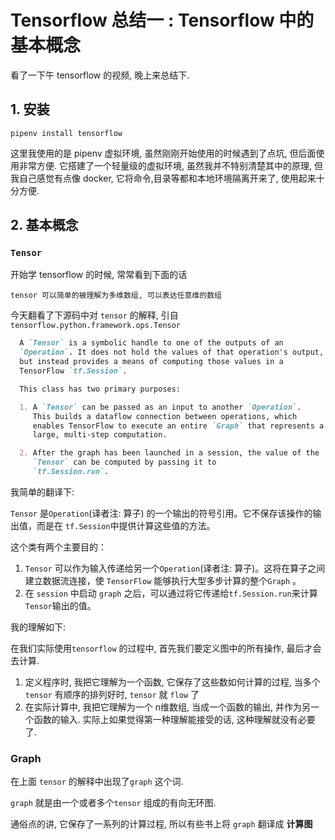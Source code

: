 # Tensorflow 总结一 : Tensorflow 中的基本概念

看了一下午 tensorflow 的视频, 晚上来总结下.

## 1. 安装

```shell
pipenv install tensorflow
```

这里我使用的是 pipenv 虚拟环境, 虽然刚刚开始使用的时候遇到了点坑, 但后面使用非常方便. 它搭建了一个轻量级的虚拟环境, 虽然我并不特别清楚其中的原理, 但我自己感觉有点像 docker, 它将命令,目录等都和本地环境隔离开来了, 使用起来十分方便.

## 2. 基本概念

### ```Tensor```

开始学 tensorflow 的时候, 常常看到下面的话
```
tensor 可以简单的被理解为多维数组, 可以表达任意维的数组
```

今天翻看了下源码中对 ```tensor``` 的解释, 引自 ```tensorflow.python.framework.ops.Tensor```

```markdown
  A `Tensor` is a symbolic handle to one of the outputs of an
  `Operation`. It does not hold the values of that operation's output,
  but instead provides a means of computing those values in a
  TensorFlow `tf.Session`.

  This class has two primary purposes:

  1. A `Tensor` can be passed as an input to another `Operation`.
     This builds a dataflow connection between operations, which
     enables TensorFlow to execute an entire `Graph` that represents a
     large, multi-step computation.

  2. After the graph has been launched in a session, the value of the
     `Tensor` can be computed by passing it to
     `tf.Session.run`.

```

我简单的翻译下:

 ```Tensor``` 是`Operation`(译者注: 算子) 的一个输出的符号引用。它不保存该操作的输出值，而是在 `tf.Session`中提供计算这些值的方法。

这个类有两个主要目的：

1. `Tensor` 可以作为输入传递给另一个`Operation`(译者注: 算子)。这将在算子之间建立数据流连接，使 `TensorFlow` 能够执行大型多步计算的整个`Graph` 。
2.  在 `session` 中启动 `graph` 之后，可以通过将它传递给`tf.Session.run`来计算`Tensor`输出的值。 

我的理解如下:

在我们实际使用`tensorflow` 的过程中, 首先我们要定义图中的所有操作, 最后才会去计算. 

1. 定义程序时, 我把它理解为一个函数, 它保存了这些数如何计算的过程, 当多个 `tensor` 有顺序的排列好时, `tensor` 就 `flow` 了
2. 在实际计算中, 我把它理解为一个 n维数组, 当成一个函数的输出, 并作为另一个函数的输入. 实际上如果觉得第一种理解能接受的话, 这种理解就没有必要了.

### Graph

在上面 `tensor` 的解释中出现了`graph` 这个词. 

`graph` 就是由一个或者多个`tensor` 组成的有向无环图. 

通俗点的讲, 它保存了一系列的计算过程, 所以有些书上将 `graph` 翻译成 **计算图** 







